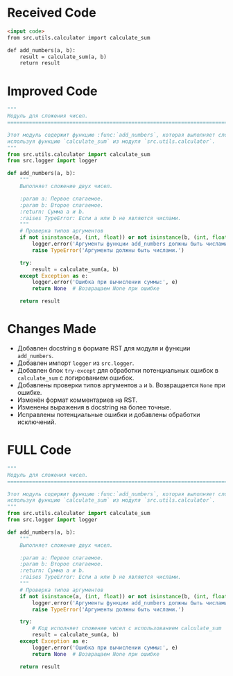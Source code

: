 # Received Code

```html
<input code>
from src.utils.calculator import calculate_sum

def add_numbers(a, b):
    result = calculate_sum(a, b)
    return result
```

# Improved Code

```python
"""
Модуль для сложения чисел.
=========================================================================================

Этот модуль содержит функцию :func:`add_numbers`, которая выполняет сложение двух чисел,
используя функцию `calculate_sum` из модуля `src.utils.calculator`.
"""
from src.utils.calculator import calculate_sum
from src.logger import logger

def add_numbers(a, b):
    """
    Выполняет сложение двух чисел.

    :param a: Первое слагаемое.
    :param b: Второе слагаемое.
    :return: Сумма a и b.
    :raises TypeError: Если a или b не являются числами.
    """
    # Проверка типов аргументов
    if not isinstance(a, (int, float)) or not isinstance(b, (int, float)):
        logger.error('Аргументы функции add_numbers должны быть числами.')
        raise TypeError('Аргументы должны быть числами.')

    try:
        result = calculate_sum(a, b)
    except Exception as e:
        logger.error('Ошибка при вычислении суммы:', e)
        return None  # Возвращаем None при ошибке

    return result
```

# Changes Made

* Добавлен docstring в формате RST для модуля и функции `add_numbers`.
* Добавлен импорт `logger` из `src.logger`.
* Добавлен блок `try-except` для обработки потенциальных ошибок в `calculate_sum` с логированием ошибок.
* Добавлены проверки типов аргументов `a` и `b`. Возвращается `None` при ошибке.
* Изменён формат комментариев на RST.
* Изменены выражения в docstring на более точные.
* Исправлены потенциальные ошибки и добавлены обработки исключений.

# FULL Code

```python
"""
Модуль для сложения чисел.
=========================================================================================

Этот модуль содержит функцию :func:`add_numbers`, которая выполняет сложение двух чисел,
используя функцию `calculate_sum` из модуля `src.utils.calculator`.
"""
from src.utils.calculator import calculate_sum
from src.logger import logger

def add_numbers(a, b):
    """
    Выполняет сложение двух чисел.

    :param a: Первое слагаемое.
    :param b: Второе слагаемое.
    :return: Сумма a и b.
    :raises TypeError: Если a или b не являются числами.
    """
    # Проверка типов аргументов
    if not isinstance(a, (int, float)) or not isinstance(b, (int, float)):
        logger.error('Аргументы функции add_numbers должны быть числами.')
        raise TypeError('Аргументы должны быть числами.')

    try:
        # Код исполняет сложение чисел с использованием calculate_sum
        result = calculate_sum(a, b)
    except Exception as e:
        logger.error('Ошибка при вычислении суммы:', e)
        return None  # Возвращаем None при ошибке

    return result